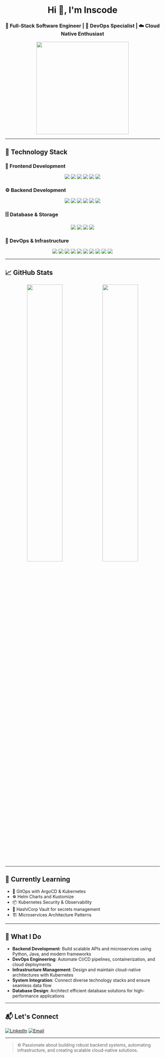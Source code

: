 <h1 align="center">Hi 👋, I'm Inscode</h1>
<h3 align="center">🚀 Full-Stack Software Engineer | 🔐 DevOps Specialist | ☁️ Cloud Native Enthusiast</h3>
<p align="center">
 <img src="https://media.giphy.com/media/WUlplcMpOCEmTGBtBW/giphy.gif" width="300"/>
</p>

---

## 🧰 Technology Stack

### 🎨 Frontend Development
<p align="center">
 <img src="https://img.shields.io/badge/-React-61DAFB?style=flat-square&logo=react&logoColor=black"/>
 <img src="https://img.shields.io/badge/-JavaScript-F7DF1E?style=flat-square&logo=javascript&logoColor=black"/>
 <img src="https://img.shields.io/badge/-TypeScript-3178C6?style=flat-square&logo=typescript&logoColor=white"/>
 <img src="https://img.shields.io/badge/-HTML5-E34F26?style=flat-square&logo=html5&logoColor=white"/>
 <img src="https://img.shields.io/badge/-CSS3-1572B6?style=flat-square&logo=css3&logoColor=white"/>
 <img src="https://img.shields.io/badge/-Vite-646CFF?style=flat-square&logo=vite&logoColor=white"/>
</p>

### ⚙️ Backend Development
<p align="center">
 <img src="https://img.shields.io/badge/-Python-3776AB?style=flat-square&logo=python&logoColor=white"/>
 <img src="https://img.shields.io/badge/-Java-007396?style=flat-square&logo=java&logoColor=white"/>
 <img src="https://img.shields.io/badge/-Flask-000000?style=flat-square&logo=flask&logoColor=white"/>
 <img src="https://img.shields.io/badge/-Spring%20Boot-6DB33F?style=flat-square&logo=spring&logoColor=white"/>
 <img src="https://img.shields.io/badge/-Node.js-339933?style=flat-square&logo=node.js&logoColor=white"/>
 <img src="https://img.shields.io/badge/-RESTful%20APIs-FF6B6B?style=flat-square&logo=api&logoColor=white"/>
</p>

### 🗄️ Database & Storage
<p align="center">
 <img src="https://img.shields.io/badge/-MySQL-4479A1?style=flat-square&logo=mysql&logoColor=white"/>
 <img src="https://img.shields.io/badge/-PostgreSQL-336791?style=flat-square&logo=postgresql&logoColor=white"/>
 <img src="https://img.shields.io/badge/-MongoDB-47A248?style=flat-square&logo=mongodb&logoColor=white"/>
 <img src="https://img.shields.io/badge/-Redis-DC382D?style=flat-square&logo=redis&logoColor=white"/>
</p>

### 🔧 DevOps & Infrastructure
<p align="center">
 <img src="https://img.shields.io/badge/-Docker-2496ED?style=flat-square&logo=docker&logoColor=white"/>
 <img src="https://img.shields.io/badge/-Kubernetes-326CE5?style=flat-square&logo=kubernetes&logoColor=white"/>
 <img src="https://img.shields.io/badge/-GitHub%20Actions-2088FF?style=flat-square&logo=github-actions&logoColor=white"/>
 <img src="https://img.shields.io/badge/-Jenkins-D24939?style=flat-square&logo=jenkins&logoColor=white"/>
 <img src="https://img.shields.io/badge/-ArgoCD-EF7B4D?style=flat-square&logo=argo&logoColor=white"/>
 <img src="https://img.shields.io/badge/-Ansible-EE0000?style=flat-square&logo=ansible&logoColor=white"/>
 <img src="https://img.shields.io/badge/-Terraform-7B42BC?style=flat-square&logo=terraform&logoColor=white"/>
 <img src="https://img.shields.io/badge/-AWS-232F3E?style=flat-square&logo=amazon-aws"/>
 <img src="https://img.shields.io/badge/-Linux-FCC624?style=flat-square&logo=linux&logoColor=black"/>
 <img src="https://img.shields.io/badge/-Nginx-009639?style=flat-square&logo=nginx&logoColor=white"/>
</p>

---

## 📈 GitHub Stats
<p align="center">
 <img width="48%" src="https://github-readme-stats.vercel.app/api?username=Inscode&show_icons=true&theme=tokyonight&hide_border=true" />
 <img width="48%" src="https://github-readme-streak-stats.herokuapp.com/?user=Inscode&theme=tokyonight&hide_border=true" />
</p>

---

## 🧪 Currently Learning
- 🔧 GitOps with ArgoCD & Kubernetes
- ☸️ Helm Charts and Kustomize
- 📦 Kubernetes Security & Observability
- 🔐 HashiCorp Vault for secrets management
- 🏗️ Microservices Architecture Patterns

---

## 💼 What I Do
- **Backend Development**: Build scalable APIs and microservices using Python, Java, and modern frameworks
- **DevOps Engineering**: Automate CI/CD pipelines, containerization, and cloud deployments
- **Infrastructure Management**: Design and maintain cloud-native architectures with Kubernetes
- **System Integration**: Connect diverse technology stacks and ensure seamless data flow
- **Database Design**: Architect efficient database solutions for high-performance applications

---

## 📬 Let's Connect
[![LinkedIn](https://img.shields.io/badge/-LinkedIn-0A66C2?style=flat-square&logo=linkedin&logoColor=white)](https://www.linkedin.com/in/insaf-ahmedh/)
[![Email](https://img.shields.io/badge/-Email-D14836?style=flat-square&logo=gmail&logoColor=white)](mailto:inshafahmedh@gmail.com)

---

> ⚙️ Passionate about building robust backend systems, automating infrastructure, and creating scalable cloud-native solutions.
